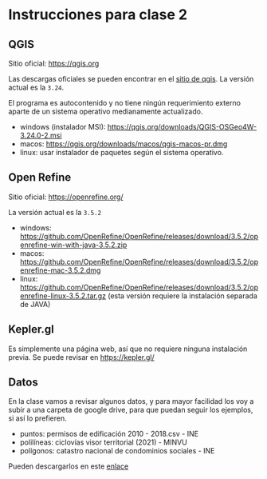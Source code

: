 # Instrucciones para clase 2

## QGIS

Sitio oficial: <https://qgis.org>

Las descargas oficiales se pueden encontrar en el [sitio de qgis](https://www.qgis.org/es/site/forusers/download.html). La versión actual es la `3.24`.

El programa es autocontenido y no tiene ningún requerimiento externo aparte de un sistema operativo medianamente actualizado.

- windows (instalador MSI): <https://qgis.org/downloads/QGIS-OSGeo4W-3.24.0-2.msi>
- macos: <https://qgis.org/downloads/macos/qgis-macos-pr.dmg>
- linux: usar instalador de paquetes según el sistema operativo.

## Open Refine

Sitio oficial: <https://openrefine.org/>

La versión actual es la `3.5.2`

- windows: <https://github.com/OpenRefine/OpenRefine/releases/download/3.5.2/openrefine-win-with-java-3.5.2.zip>
- macos: <https://github.com/OpenRefine/OpenRefine/releases/download/3.5.2/openrefine-mac-3.5.2.dmg>
- linux: <https://github.com/OpenRefine/OpenRefine/releases/download/3.5.2/openrefine-linux-3.5.2.tar.gz> (esta versión requiere la instalación separada de JAVA)

## Kepler.gl

Es simplemente una página web, así que no requiere ninguna instalación previa. Se puede revisar en <https://kepler.gl/>

## Datos

En la clase vamos a revisar algunos datos, y para mayor facilidad los voy a subir a una carpeta de google drive, para que puedan seguir los ejemplos, si así lo prefieren.

- puntos: permisos de edificación 2010 - 2018.csv - INE
- polilíneas: ciclovías visor territorial (2021) - MINVU
- polígonos: catastro nacional de condominios sociales - INE

Pueden descargarlos en este [enlace](https://drive.google.com/drive/folders/1t_z-Km3VD3Qm2NvQscVIMo-6TpurAex7?usp=sharing)